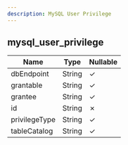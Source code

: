 ```yaml
---
description: MySQL User Privilege
---
```

mysql_user_privilege
--------------------

| **Name**      | **Type** | **Nullable** |
| ------------- | -------- | ------------ |
| dbEndpoint    | String   | &check;      |
| grantable     | String   | &check;      |
| grantee       | String   | &check;      |
| id            | String   | &cross;      |
| privilegeType | String   | &check;      |
| tableCatalog  | String   | &check;      |

